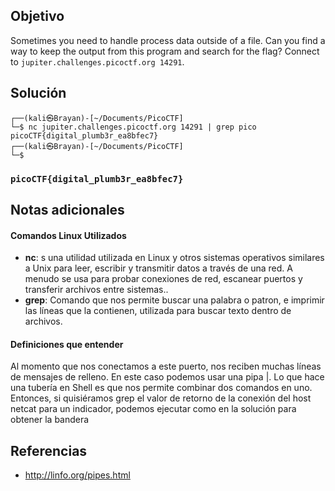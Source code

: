 ## Objetivo

Sometimes you need to handle process data outside of a file. Can you find a way to keep the output from this program and search for the flag? Connect to `jupiter.challenges.picoctf.org 14291`.

## Solución
```
┌──(kali㉿Brayan)-[~/Documents/PicoCTF]
└─$ nc jupiter.challenges.picoctf.org 14291 | grep pico
picoCTF{digital_plumb3r_ea8bfec7}                                                 
┌──(kali㉿Brayan)-[~/Documents/PicoCTF]
└─$ 

```

### `picoCTF{digital_plumb3r_ea8bfec7}`

## Notas adicionales

#### Comandos Linux Utilizados 

- **nc**: s una utilidad utilizada en Linux y otros sistemas operativos similares a Unix para leer, escribir y transmitir datos a través de una red. A menudo se usa para probar conexiones de red, escanear puertos y transferir archivos entre sistemas..
- **grep**: Comando que nos permite buscar una palabra o patron, e imprimir las líneas que la contienen, utilizada para buscar texto dentro de archivos.

#### Definiciones que entender

Al momento que nos conectamos a este puerto, nos reciben muchas líneas de mensajes de relleno. En este caso podemos usar una pipa |. Lo que hace una tubería en Shell es que nos permite combinar dos comandos en uno. Entonces, si quisiéramos grep el valor de retorno de la conexión del host netcat para un indicador, podemos ejecutar como en la solución para obtener la bandera

## Referencias

- http://linfo.org/pipes.html